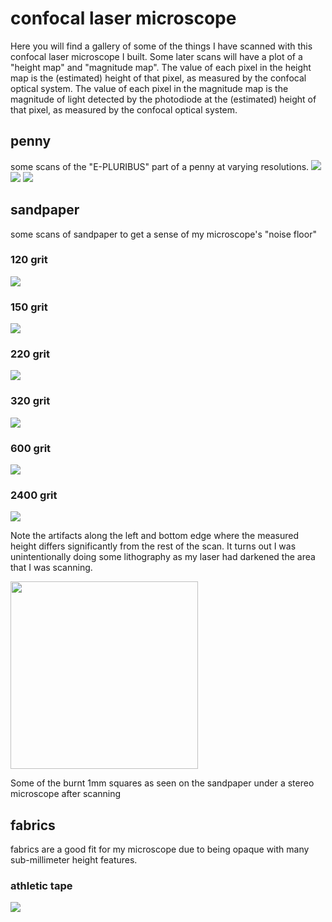 # confocal laser microscope

Here you will find a gallery of some of the things I have scanned with this confocal laser microscope I built. Some later scans will have a plot of a "height map" and "magnitude map". The value of each pixel in the height map is the (estimated) height of that pixel, as measured by the confocal optical system. The value of each pixel in the magnitude map is the magnitude of light detected by the photodiode at the (estimated) height of that pixel, as measured by the confocal optical system.

## penny
some scans of the "E-PLURIBUS" part of a penny at varying resolutions.
![](./scanimgs/penny_coarse.png)
![](./scanimgs/penny_1.png)
![](./scanimgs/penny_1_zoomed.png)

## sandpaper
some scans of sandpaper to get a sense of my microscope's "noise floor"

### 120 grit
![](./scanimgs/120grit_1mm.png)

### 150 grit
![](./scanimgs/150grit_1mm.png)

### 220 grit
![](./scanimgs/220grit_1mm.png)

### 320 grit
![](./scanimgs/320grit_red_1mm.png)

### 600 grit
![](./scanimgs/600grit_red_1mm.png)

### 2400 grit
![](./scanimgs/p1200grit_1mm_scan2.png)

Note the artifacts along the left and bottom edge where the measured height differs significantly from the rest of the scan. It turns out I was unintentionally doing some lithography as my laser had darkened the area that I was scanning.

<img src="./scanimgs/p1200_litho.png" width="300">

Some of the burnt 1mm squares as seen on the sandpaper under a stereo microscope after scanning


## fabrics
fabrics are a good fit for my microscope due to being opaque with many sub-millimeter height features.

### athletic tape
![](./scanimgs/climbers_tape_2mm_clean.png)

